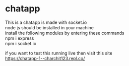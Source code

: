 # chatapp
This is a chatapp is made with socket.io</br>
node js should be installed in your machine </br>
install the following modules by entering these commands</br>
npm i express</br>
npm i socket.io</br>


if you want to test this running live
then visit this site</br>
https://chatapp-1--charchit123.repl.co/
